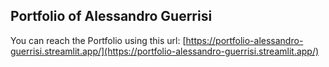 ## Portfolio of Alessandro Guerrisi

You can reach the Portfolio using this url: [https://portfolio-alessandro-guerrisi.streamlit.app/](https://portfolio-alessandro-guerrisi.streamlit.app/)
